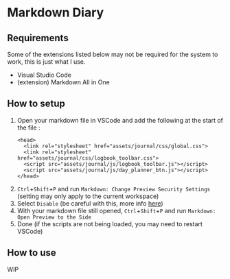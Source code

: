 # Markdown Diary

## Requirements

Some of the extensions listed below may not be required for the system to work, this is just what I use.

- Visual Studio Code
- (extension) Markdown All in One

## How to setup

1. Open your markdown file in VSCode and add the following at the start of the file :
    ```
    <head>
      <link rel="stylesheet" href="assets/journal/css/global.css">
      <link rel="stylesheet" href="assets/journal/css/logbook_toolbar.css">
      <script src="assets/journal/js/logbook_toolbar.js"></script>
      <script src="assets/journal/js/day_planner_btn.js"></script>
    </head>
    ```
2. `Ctrl`+`Shift`+`P` and run `Markdown: Change Preview Security Settings` (setting may only apply to the current workspace)
3. Select `Disable` (be careful with this, more info [here](https://code.visualstudio.com/docs/languages/markdown#_markdown-preview-security))
4. With your markdown file still opened, `Ctrl`+`Shift`+`P` and run `Markdown: Open Preview to the Side`
5. Done (if the scripts are not being loaded, you may need to restart VSCode)

## How to use

WIP
